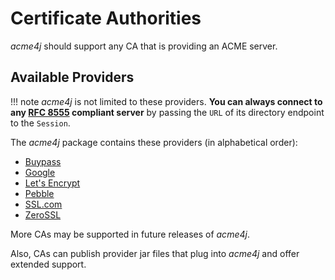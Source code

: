 # Certificate Authorities

_acme4j_ should support any CA that is providing an ACME server.

## Available Providers

!!! note
    _acme4j_ is not limited to these providers. **You can always connect to any [RFC 8555](https://tools.ietf.org/html/rfc8555) compliant server** by passing the `URL` of its directory endpoint to the `Session`.

The _acme4j_ package contains these providers (in alphabetical order):

* [Buypass](buypass.md)
* [Google](google.md)
* [Let's Encrypt](letsencrypt.md)
* [Pebble](pebble.md)
* [SSL.com](sslcom.md)
* [ZeroSSL](zerossl.md)

More CAs may be supported in future releases of _acme4j_.

Also, CAs can publish provider jar files that plug into _acme4j_ and offer extended support.

